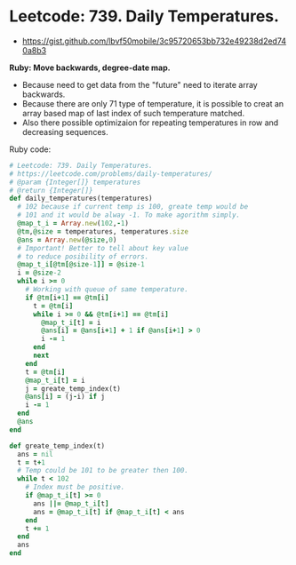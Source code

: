 # Leetcode: 739. Daily Temperatures.

- https://gist.github.com/lbvf50mobile/3c95720653bb732e49238d2ed740a8b3
 
**Ruby: Move backwards, degree-date map.**


- Because need to get data from the "future" need to iterate array backwards.
- Because there are only 71 type of temperature, it is possible to creat an array based map of last index of such temperature matched.
- Also there possible optimizaion for repeating temperatures in row and decreasing sequences.



Ruby code:
```Ruby
# Leetcode: 739. Daily Temperatures.
# https://leetcode.com/problems/daily-temperatures/
# @param {Integer[]} temperatures
# @return {Integer[]}
def daily_temperatures(temperatures)
  # 102 because if current temp is 100, greate temp would be 
  # 101 and it would be alway -1. To make agorithm simply.
  @map_t_i = Array.new(102,-1) 
  @tm,@size = temperatures, temperatures.size
  @ans = Array.new(@size,0)
  # Important! Better to tell about key value
  # to reduce posibility of errors.
  @map_t_i[@tm[@size-1]] = @size-1
  i = @size-2
  while i >= 0
    # Working with queue of same temperature.
    if @tm[i+1] == @tm[i]
      t = @tm[i]
      while i >= 0 && @tm[i+1] == @tm[i]
        @map_t_i[t] = i
        @ans[i] = @ans[i+1] + 1 if @ans[i+1] > 0
        i -= 1
      end
      next
    end
    t = @tm[i]
    @map_t_i[t] = i
    j = greate_temp_index(t)
    @ans[i] = (j-i) if j
    i -= 1
  end
  @ans
end

def greate_temp_index(t)
  ans = nil
  t = t+1
  # Temp could be 101 to be greater then 100.
  while t < 102
    # Index must be positive.
    if @map_t_i[t] >= 0
      ans ||= @map_t_i[t]
      ans = @map_t_i[t] if @map_t_i[t] < ans
    end
    t += 1
  end
  ans
end
```
